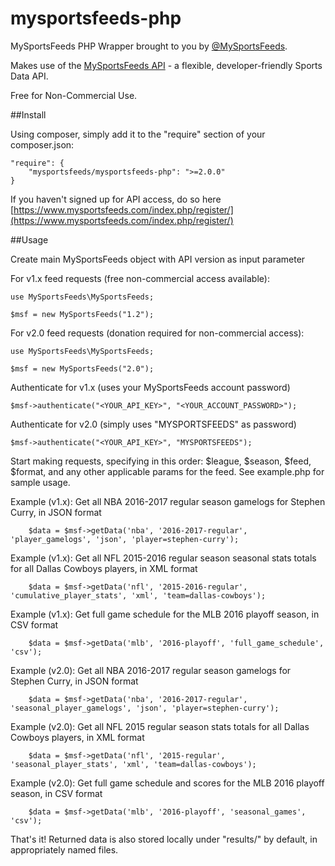 # mysportsfeeds-php

MySportsFeeds PHP Wrapper brought to you by [@MySportsFeeds](https://twitter.com/MySportsFeeds).

Makes use of the [MySportsFeeds API](https://www.mysportsfeeds.com) - a flexible, developer-friendly Sports Data API.

Free for Non-Commercial Use.

##Install

Using composer, simply add it to the "require" section of your composer.json:
    
    "require": {
        "mysportsfeeds/mysportsfeeds-php": ">=2.0.0"
    }

If you haven't signed up for API access, do so here [https://www.mysportsfeeds.com/index.php/register/](https://www.mysportsfeeds.com/index.php/register/)

##Usage

Create main MySportsFeeds object with API version as input parameter

For v1.x feed requests (free non-commercial access available):

    use MySportsFeeds\MySportsFeeds;

    $msf = new MySportsFeeds("1.2");

For v2.0 feed requests (donation required for non-commercial access):

    use MySportsFeeds\MySportsFeeds;

    $msf = new MySportsFeeds("2.0");


Authenticate for v1.x (uses your MySportsFeeds account password)

    $msf->authenticate("<YOUR_API_KEY>", "<YOUR_ACCOUNT_PASSWORD>");

Authenticate for v2.0 (simply uses "MYSPORTSFEEDS" as password)

    $msf->authenticate("<YOUR_API_KEY>", "MYSPORTSFEEDS");


Start making requests, specifying in this order: $league, $season, $feed, $format, and any other applicable params for the feed.  See example.php for sample usage.

Example (v1.x): Get all NBA 2016-2017 regular season gamelogs for Stephen Curry, in JSON format

```
    $data = $msf->getData('nba', '2016-2017-regular', 'player_gamelogs', 'json', 'player=stephen-curry');
```

Example (v1.x): Get all NFL 2015-2016 regular season seasonal stats totals for all Dallas Cowboys players, in XML format

```
    $data = $msf->getData('nfl', '2015-2016-regular', 'cumulative_player_stats', 'xml', 'team=dallas-cowboys');
```

Example (v1.x): Get full game schedule for the MLB 2016 playoff season, in CSV format

```
    $data = $msf->getData('mlb', '2016-playoff', 'full_game_schedule', 'csv');
```

Example (v2.0): Get all NBA 2016-2017 regular season gamelogs for Stephen Curry, in JSON format

```
    $data = $msf->getData('nba', '2016-2017-regular', 'seasonal_player_gamelogs', 'json', 'player=stephen-curry');
```

Example (v2.0): Get all NFL 2015 regular season  stats totals for all Dallas Cowboys players, in XML format

```
    $data = $msf->getData('nfl', '2015-regular', 'seasonal_player_stats', 'xml', 'team=dallas-cowboys');
```

Example (v2.0): Get full game schedule and scores for the MLB 2016 playoff season, in CSV format

```
    $data = $msf->getData('mlb', '2016-playoff', 'seasonal_games', 'csv');
```

That's it!  Returned data is also stored locally under "results/" by default, in appropriately named files.
